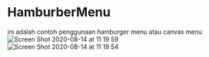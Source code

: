 # HamburberMenu
ini adalah contoh penggunaan hamburger menu atau canvas menu
![Screen Shot 2020-08-14 at 11 19 59](https://user-images.githubusercontent.com/69652948/90213500-2b009680-de20-11ea-9555-43c7ff16fa0b.png)
![Screen Shot 2020-08-14 at 11 19 54](https://user-images.githubusercontent.com/69652948/90213508-2e941d80-de20-11ea-89eb-36cfe1ab2d3a.png)
